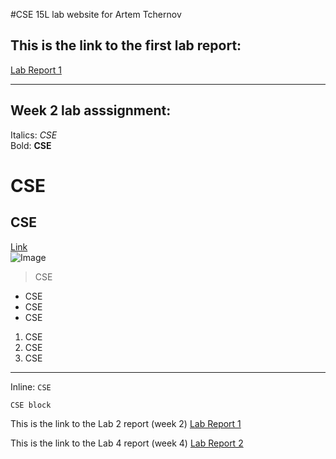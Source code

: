 #CSE 15L lab website for Artem Tchernov <br>
## This is the link to the first lab report:
[Lab Report 1](https://atch19.github.io/cse15l-lab-reports/lab-report-1-week-2.html)

***
## Week 2 lab asssignment:
Italics: *CSE*  
Bold: **CSE**  
# CSE  
## CSE  
[Link](https://atch19.github.io/cse15l-lab-reports/index.html)   
![Image](https://students.ucsd.edu/_images/landing-pages/my-tritonlink-banner.PNG)   
> CSE  <br>



* CSE
* CSE
* CSE <br>  

1. CSE
2. CSE
3. CSE  

***
Inline: `CSE`
```
CSE block
```
This is the link to the Lab 2 report (week 2)
[Lab Report 1](https://atch19.github.io/cse15l-lab-reports/lab-report-1-week-2.html)

This is the link to the Lab 4 report (week 4)
[Lab Report 2](https://github.com/Atch19/cse15l-lab-reports/blob/main/lab-report-2-week-4.md)
